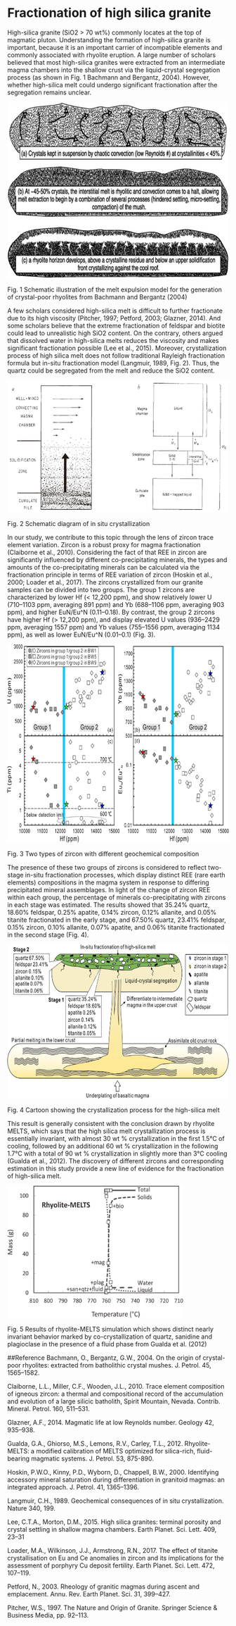# Fractionation of high silica granite
High-silica granite (SiO2 > 70 wt%) commonly locates at the top of magmatic pluton. Understanding the formation of high-silica granite is important, because it is an important carrier of incompatible elements and commonly associated with rhyolite eruption. A large number of scholars believed that most high-silica granites were extracted from an intermediate magma chambers into the shallow crust via the liquid-crystal segregation process (as shown in Fig. 1 Bachmann and Bergantz, 2004). However, whether high-silica melt could undergo significant fractionation after the segregation remains unclear. 


<img src="https://github.com/qiweizh/Qiweizh.github.io/blob/master/img/Fig.%202_1.jpg?raw=true" width="700" height="400" >

Fig. 1 Schematic illustration of the melt expulsion model for the generation of crystal-poor rhyolites from Bachmann and Bergantz (2004)

A few scholars considered high-silica melt is difficult to further fractionate due to its high viscosity (Pitcher, 1997; Petford, 2003; Glazner, 2014). And some scholars believe that the extreme fractionation of feldspar and biotite could lead to unrealistic high SiO2 content. On the contrary, others argued that dissolved water in high-silica melts reduces the viscosity and makes significant fractionation possible (Lee et al., 2015). Moreover, crystallization process of high silica melt does not follow traditional Rayleigh fractionation formula but in-situ fractionation model (Langmuir, 1989, Fig. 2). Thus, the quartz could be segregated from the melt and reduce the SiO2 content.

<img src="https://github.com/qiweizh/Qiweizh.github.io/blob/master/img/Fig.%202_2.jpg?raw=true" width="700" height="300" >

Fig. 2 Schematic diagram of in situ crystallization

In our study, we contribute to this topic through the lens of zircon trace element variation. Zircon is a robust proxy for magma fractionation (Claiborne et al., 2010). Considering the fact of that REE in zircon are significantly influenced by different co-precipitating minerals, the types and amounts of the co-precipitating minerals can be calculated via the fractionation principle in terms of REE variation of zircon (Hoskin et al., 2000; Loader et al., 2017).
The zircons crystallized from our granite samples can be divided into two groups. The group 1 zircons are characterized by lower Hf (< 12,200 ppm), and show relatively lower U (710–1103 ppm, averaging 891 ppm) and Yb (688–1106 ppm, averaging 903 ppm), and higher EuN/Eu^N (0.11–0.18). By contrast, the group 2 zircons have higher Hf (> 12,200 ppm), and display elevated U values (936–2429 ppm, averaging 1557 ppm) and Yb values (755–1556 ppm, averaging 1134 ppm), as well as lower EuN/Eu^N (0.01–0.1) (Fig. 3). 

<img src="https://github.com/qiweizh/Qiweizh.github.io/blob/master/img/Fig.%202_3.jpg?raw=true" width="700" height="450" >

Fig. 3 Two types of zircon with different geochemical composition

The presence of these two groups of zircons is considered to reflect two-stage in-situ fractionation processes, which display distinct REE (rare earth elements) compositions in the magma system in response to differing precipitated mineral assemblages. In light of the change of zircon REE within each group, the percentage of minerals co-precipitating with zircons in each stage was estimated. The results showed that 35.24% quartz, 18.60% feldspar, 0.25% apatite, 0.14% zircon, 0.12% allanite, and 0.05% titanite fractionated in the early stage, and 67.50% quartz, 23.41% feldspar, 0.15% zircon, 0.10% allanite, 0.07% apatite, and 0.06% titanite fractionated in the second stage (Fig. 4). 

<img src="https://github.com/qiweizh/Qiweizh.github.io/blob/master/img/Fig.%202_4.jpg?raw=true" width="700" height="350" >

Fig. 4 Cartoon showing the crystallization process for the high-silica melt

This result is generally consistent with the conclusion drawn by rhyolite MELTS, which says that the high silica melt crystallization process is essentially invariant, with almost 30 wt % crystallization in the first 1.5℃ of cooling, followed by an additional 60 wt % crystallization in the following 1.7℃ with a total of 90 wt % crystallization in slightly more than 3℃ cooling (Gualda et al., 2012). The discovery of different zircons and corresponding estimation in this study provide a new line of evidence for the fractionation of high-silica melt.

<img src="https://github.com/qiweizh/Qiweizh.github.io/blob/master/img/Fig.%202_5.jpg?raw=true" width="400" height="300" >

Fig. 5 Results of rhyolite-MELTS simulation which shows distinct nearly invariant behavior marked by co-crystallization of quartz, sanidine and plagioclase in the presence of a fluid phase from Gualda et al. (2012)


##Reference
Bachmann, O., Bergantz, G.W., 2004. On the origin of crystal-poor rhyolites: extracted from batholithic crystal mushes. J. Petrol. 45, 1565–1582.

Claiborne, L.L., Miller, C.F., Wooden, J.L., 2010. Trace element composition of igneous zircon: a thermal and compositional record of the accumulation and evolution of a large silicic batholith, Spirit Mountain, Nevada. Contrib. Mineral. Petrol. 160, 511–531.

Glazner, A.F., 2014. Magmatic life at low Reynolds number. Geology 42, 935–938.

Gualda, G.A., Ghiorso, M.S., Lemons, R.V., Carley, T.L., 2012. Rhyolite-MELTS: a modified calibration of MELTS optimized for silica-rich, fluid-bearing magmatic systems. J. Petrol. 53, 875-890.

Hoskin, P.W.O., Kinny, P.D., Wyborn, D., Chappell, B.W., 2000. Identifying accessory mineral saturation during differentiation in granitoid magmas: an integrated approach. J. Petrol. 41, 1365–1396.

Langmuir, C.H., 1989. Geochemical consequences of in situ crystallization. Nature 340, 199.

Lee, C.T.A., Morton, D.M., 2015. High silica granites: terminal porosity and crystal settling in shallow magma chambers. Earth Planet. Sci. Lett. 409, 23–31

Loader, M.A., Wilkinson, J.J., Armstrong, R.N., 2017. The effect of titanite crystallisation on Eu and Ce anomalies in zircon and its implications for the assessment of porphyry Cu deposit fertility. Earth Planet. Sci. Lett. 472, 107–119.

Petford, N., 2003. Rheology of granitic magmas during ascent and emplacement. Annu. Rev. Earth Planet. Sci. 31, 399–427.
 
Pitcher, W.S., 1997. The Nature and Origin of Granite. Springer Science & Business Media,
pp. 92–113.
